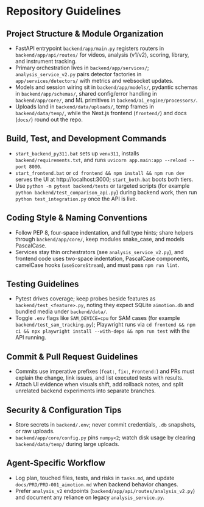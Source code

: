 # Repository Guidelines

## Project Structure & Module Organization
- FastAPI entrypoint `backend/app/main.py` registers routers in `backend/app/api/routes/` for videos, analysis (v1/v2), scoring, library, and instrument tracking.
- Primary orchestration lives in `backend/app/services/`; `analysis_service_v2.py` pairs detector factories in `app/services/detectors/` with metrics and websocket updates.
- Models and session wiring sit in `backend/app/models/`, pydantic schemas in `backend/app/schemas/`, shared config/error handling in `backend/app/core/`, and ML primitives in `backend/ai_engine/processors/`.
- Uploads land in `backend/data/uploads/`, temp frames in `backend/data/temp/`, while the Next.js frontend (`frontend/`) and docs (`docs/`) round out the repo.

## Build, Test, and Development Commands
- `start_backend_py311.bat` sets up `venv311`, installs `backend/requirements.txt`, and runs `uvicorn app.main:app --reload --port 8000`.
- `start_frontend.bat` or `cd frontend && npm install && npm run dev` serves the UI at http://localhost:3000; `start_both.bat` boots both tiers.
- Use `python -m pytest backend/tests` or targeted scripts (for example `python backend/test_comparison_api.py`) during backend work, then run `python test_integration.py` once the API is live.

## Coding Style & Naming Conventions
- Follow PEP 8, four-space indentation, and full type hints; share helpers through `backend/app/core/`, keep modules snake_case, and models PascalCase.
- Services stay thin orchestrators (see `analysis_service_v2.py`), and frontend code uses two-space indentation, PascalCase components, camelCase hooks (`useScoreStream`), and must pass `npm run lint`.

## Testing Guidelines
- Pytest drives coverage; keep probes beside features as `backend/test_<feature>.py`, noting they expect SQLite `aimotion.db` and bundled media under `backend/data/`.
- Toggle `.env` flags like `SAM_DEVICE=cpu` for SAM cases (for example `backend/test_sam_tracking.py`); Playwright runs via `cd frontend && npm ci && npx playwright install --with-deps && npm run test` with the API running.

## Commit & Pull Request Guidelines
- Commits use imperative prefixes (`feat:`, `fix:`, `Frontend:`) and PRs must explain the change, link issues, and list executed tests with results.
- Attach UI evidence when visuals shift, add rollback notes, and split unrelated backend experiments into separate branches.

## Security & Configuration Tips
- Store secrets in `backend/.env`; never commit credentials, `.db` snapshots, or raw uploads.
- `backend/app/core/config.py` pins `numpy<2`; watch disk usage by clearing `backend/data/temp/` during large uploads.

## Agent-Specific Workflow
- Log plan, touched files, tests, and risks in `tasks.md`, and update `docs/PRD/PRD-001_aimotion.md` when backend behavior changes.
- Prefer `analysis_v2` endpoints (`backend/app/api/routes/analysis_v2.py`) and document any reliance on legacy `analysis_service.py`.
